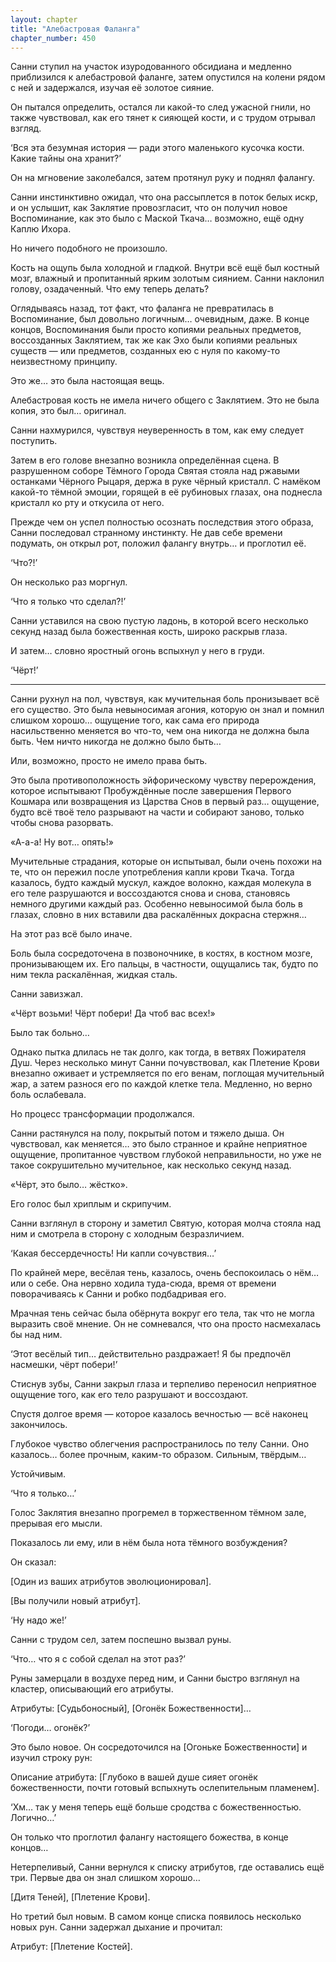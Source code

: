 ```yaml
---
layout: chapter
title: "Алебастровая Фаланга"
chapter_number: 450
---
```


Санни ступил на участок изуродованного обсидиана и медленно приблизился к алебастровой фаланге, затем опустился на колени рядом с ней и задержался, изучая её золотое сияние.

Он пытался определить, остался ли какой-то след ужасной гнили, но также чувствовал, как его тянет к сияющей кости, и с трудом отрывал взгляд.

‘Вся эта безумная история — ради этого маленького кусочка кости. Какие тайны она хранит?’

Он на мгновение заколебался, затем протянул руку и поднял фалангу.

Санни инстинктивно ожидал, что она рассыплется в поток белых искр, и он услышит, как Заклятие провозгласит, что он получил новое Воспоминание, как это было с Маской Ткача… возможно, ещё одну Каплю Ихора.

Но ничего подобного не произошло.

Кость на ощупь была холодной и гладкой. Внутри всё ещё был костный мозг, влажный и пропитанный ярким золотым сиянием. Санни наклонил голову, озадаченный. Что ему теперь делать?

Оглядываясь назад, тот факт, что фаланга не превратилась в Воспоминание, был довольно логичным… очевидным, даже. В конце концов, Воспоминания были просто копиями реальных предметов, воссозданных Заклятием, так же как Эхо были копиями реальных существ — или предметов, созданных ею с нуля по какому-то неизвестному принципу.

Это же… это была настоящая вещь.

Алебастровая кость не имела ничего общего с Заклятием. Это не была копия, это был… оригинал.

Санни нахмурился, чувствуя неуверенность в том, как ему следует поступить.

Затем в его голове внезапно возникла определённая сцена. В разрушенном соборе Тёмного Города Святая стояла над ржавыми останками Чёрного Рыцаря, держа в руке чёрный кристалл. С намёком какой-то тёмной эмоции, горящей в её рубиновых глазах, она поднесла кристалл ко рту и откусила от него.

Прежде чем он успел полностью осознать последствия этого образа, Санни последовал странному инстинкту. Не дав себе времени подумать, он открыл рот, положил фалангу внутрь… и проглотил её.

‘Что?!’

Он несколько раз моргнул.

‘Что я только что сделал?!’

Санни уставился на свою пустую ладонь, в которой всего несколько секунд назад была божественная кость, широко раскрыв глаза.

И затем… словно яростный огонь вспыхнул у него в груди.

‘Чёрт!’

***

Санни рухнул на пол, чувствуя, как мучительная боль пронизывает всё его существо. Это была невыносимая агония, которую он знал и помнил слишком хорошо… ощущение того, как сама его природа насильственно меняется во что-то, чем она никогда не должна была быть. Чем ничто никогда не должно было быть…

Или, возможно, просто не имело права быть.

Это была противоположность эйфорическому чувству перерождения, которое испытывают Пробуждённые после завершения Первого Кошмара или возвращения из Царства Снов в первый раз… ощущение, будто всё твоё тело разрывают на части и собирают заново, только чтобы снова разорвать.

«А-а-а! Ну вот… опять!»

Мучительные страдания, которые он испытывал, были очень похожи на те, что он пережил после употребления капли крови Ткача. Тогда казалось, будто каждый мускул, каждое волокно, каждая молекула в его теле разрушаются и воссоздаются снова и снова, становясь немного другими каждый раз. Особенно невыносимой была боль в глазах, словно в них вставили два раскалённых докрасна стержня…

На этот раз всё было иначе.

Боль была сосредоточена в позвоночнике, в костях, в костном мозге, пронизывающем их. Его пальцы, в частности, ощущались так, будто по ним текла раскалённая, жидкая сталь.

Санни завизжал.

«Чёрт возьми! Чёрт побери! Да чтоб вас всех!»

Было так больно…

Однако пытка длилась не так долго, как тогда, в ветвях Пожирателя Душ. Через несколько минут Санни почувствовал, как Плетение Крови внезапно оживает и устремляется по его венам, поглощая мучительный жар, а затем разнося его по каждой клетке тела. Медленно, но верно боль ослабевала.

Но процесс трансформации продолжался.

Санни растянулся на полу, покрытый потом и тяжело дыша. Он чувствовал, как меняется… это было странное и крайне неприятное ощущение, пропитанное чувством глубокой неправильности, но уже не такое сокрушительно мучительное, как несколько секунд назад.

«Чёрт, это было… жёстко».

Его голос был хриплым и скрипучим.

Санни взглянул в сторону и заметил Святую, которая молча стояла над ним и смотрела в сторону с холодным безразличием.

‘Какая бессердечность! Ни капли сочувствия…’

По крайней мере, весёлая тень, казалось, очень беспокоилась о нём… или о себе. Она нервно ходила туда-сюда, время от времени поворачиваясь к Санни и робко подбадривая его.

Мрачная тень сейчас была обёрнута вокруг его тела, так что не могла выразить своё мнение. Он не сомневался, что она просто насмехалась бы над ним.

‘Этот весёлый тип… действительно раздражает! Я бы предпочёл насмешки, чёрт побери!’

Стиснув зубы, Санни закрыл глаза и терпеливо переносил неприятное ощущение того, как его тело разрушают и воссоздают.

Спустя долгое время — которое казалось вечностью — всё наконец закончилось.

Глубокое чувство облегчения распространилось по телу Санни. Оно казалось… более прочным, каким-то образом. Сильным, твёрдым…

Устойчивым.

‘Что я только…’

Голос Заклятия внезапно прогремел в торжественном тёмном зале, прерывая его мысли.

Показалось ли ему, или в нём была нота тёмного возбуждения?

Он сказал:

[Один из ваших атрибутов эволюционировал].

[Вы получили новый атрибут].

‘Ну надо же!’

Санни с трудом сел, затем поспешно вызвал руны.

‘Что… что я с собой сделал на этот раз?’

Руны замерцали в воздухе перед ним, и Санни быстро взглянул на кластер, описывающий его атрибуты.

Атрибуты: [Судьбоносный], [Огонёк Божественности]…

‘Погоди… огонёк?’

Это было новое. Он сосредоточился на [Огоньке Божественности] и изучил строку рун:

Описание атрибута: [Глубоко в вашей душе сияет огонёк божественности, почти готовый вспыхнуть ослепительным пламенем].

‘Хм… так у меня теперь ещё больше сродства с божественностью. Логично…’

Он только что проглотил фалангу настоящего божества, в конце концов…

Нетерпеливый, Санни вернулся к списку атрибутов, где оставались ещё три. Первые два он знал слишком хорошо…

[Дитя Теней], [Плетение Крови].

Но третий был новым. В самом конце списка появилось несколько новых рун. Санни задержал дыхание и прочитал:

Атрибут: [Плетение Костей].